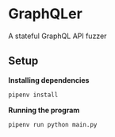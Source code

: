 # GraphQLer

A stateful GraphQL API fuzzer

## Setup

**Installing dependencies**

```sh
pipenv install
```

**Running the program**

```sh
pipenv run python main.py
```
